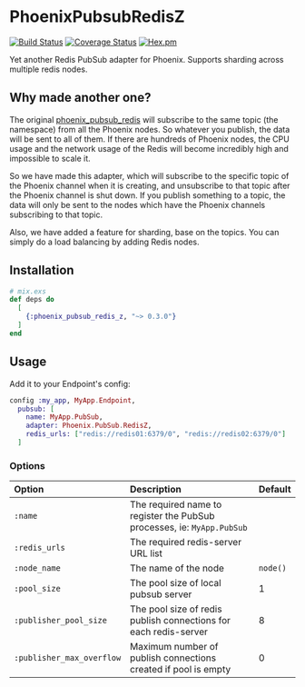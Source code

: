 # PhoenixPubsubRedisZ

[![Build Status](https://travis-ci.org/cctiger36/phoenix_pubsub_redis_z.svg?branch=master)](https://travis-ci.org/cctiger36/phoenix_pubsub_redis_z)
[![Coverage Status](https://coveralls.io/repos/github/cctiger36/phoenix_pubsub_redis_z/badge.svg?branch=master)](https://coveralls.io/github/cctiger36/phoenix_pubsub_redis_z?branch=master)
[![Hex.pm](https://img.shields.io/hexpm/v/phoenix_pubsub_redis_z.svg)](https://hex.pm/packages/phoenix_pubsub_redis_z)

Yet another Redis PubSub adapter for Phoenix. Supports sharding across multiple redis nodes.

## Why made another one?

The original [phoenix_pubsub_redis](https://github.com/phoenixframework/phoenix_pubsub_redis) will subscribe to the same topic (the namespace) from all the Phoenix nodes. So whatever you publish, the data will be sent to all of them. If there are hundreds of Phoenix nodes, the CPU usage and the network usage of the Redis will become incredibly high and impossible to scale it.

So we have made this adapter, which will subscribe to the specific topic of the Phoenix channel when it is creating, and unsubscribe to that topic after the Phoenix channel is shut down. If you publish something to a topic, the data will only be sent to the nodes which have the Phoenix channels subscribing to that topic.

Also, we have added a feature for sharding, base on the topics. You can simply do a load balancing by adding Redis nodes.

## Installation

```elixir
# mix.exs
def deps do
  [
    {:phoenix_pubsub_redis_z, "~> 0.3.0"}
  ]
end
```

## Usage

Add it to your Endpoint's config:
```elixir
config :my_app, MyApp.Endpoint,
  pubsub: [
    name: MyApp.PubSub,
    adapter: Phoenix.PubSub.RedisZ,
    redis_urls: ["redis://redis01:6379/0", "redis://redis02:6379/0"]
  ]
```

### Options

| Option                    | Description                                                            | Default  |
| :------------------------ | :--------------------------------------------------------------------- | :------- |
| `:name`                   | The required name to register the PubSub processes, ie: `MyApp.PubSub` |          |
| `:redis_urls`             | The required redis-server URL list                                     |          |
| `:node_name`              | The name of the node                                                   | `node()` |
| `:pool_size`              | The pool size of local pubsub server                                   | 1        |
| `:publisher_pool_size`    | The pool size of redis publish connections for each redis-server       | 8        |
| `:publisher_max_overflow` | Maximum number of publish connections created if pool is empty         | 0        |
